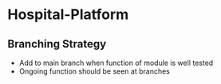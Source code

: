# Hospital-Platform
## Branching Strategy
* Add to main branch when function of module is well tested
* Ongoing function should be seen at branches
